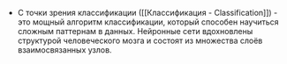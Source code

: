 - С точки зрения классификации ([[Классификация - Classification]]) - это мощный алгоритм классификации, который способен научиться сложным паттернам в данных. Нейронные сети вдохновлены структурой человеческого мозга и состоят из множества слоёв взаимосвязанных узлов.